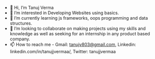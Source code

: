 - 👋 Hi, I’m Tanuj Verma
- 👀 I’m interested in Developing Websites using basics.
- 🌱 I’m currently learning js frameworks, oops programming and data structures.
- 💞️ I’m looking to collaborate on making projects using my skills and knowledge as well as seeking for an internship in any product based company. 
- 📫 How to reach me - Gmail: tanujv803@gmail.com, Linkedin: linkedin.com/in/tanujjvermaa/, Twitter: tanujjvermaa

<!---
tanujv803/tanujv803 is a ✨ special ✨ repository because its `README.md` (this file) appears on your GitHub profile.
You can click the Preview link to take a look at your changes.
--->
